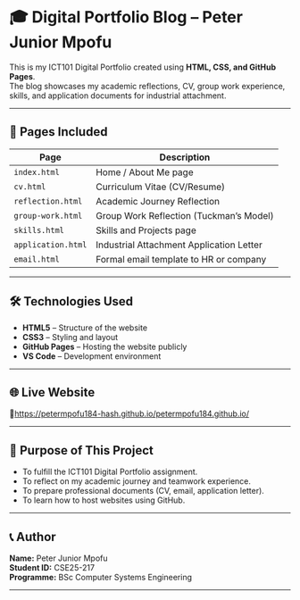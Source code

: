 # 🎓 Digital Portfolio Blog – Peter Junior Mpofu

This is my ICT101 Digital Portfolio created using **HTML, CSS, and GitHub Pages**.  
The blog showcases my academic reflections, CV, group work experience, skills, and application documents for industrial attachment.

---

## 📁 Pages Included

| Page | Description |
|------|-------------|
| `index.html` | Home / About Me page |
| `cv.html` | Curriculum Vitae (CV/Resume) |
| `reflection.html` | Academic Journey Reflection |
| `group-work.html` | Group Work Reflection (Tuckman’s Model) |
| `skills.html` | Skills and Projects page |
| `application.html` | Industrial Attachment Application Letter |
| `email.html` | Formal email template to HR or company |

---

## 🛠️ Technologies Used

- **HTML5** – Structure of the website  
- **CSS3** – Styling and layout  
- **GitHub Pages** – Hosting the website publicly  
- **VS Code** – Development environment  

---

## 🌐 Live Website

🔗https://petermpofu184-hash.github.io/petermpofu184.github.io/

---

## 📌 Purpose of This Project

- To fulfill the ICT101 Digital Portfolio assignment.  
- To reflect on my academic journey and teamwork experience.  
- To prepare professional documents (CV, email, application letter).  
- To learn how to host websites using GitHub.

---

## 📞 Author

**Name:** Peter Junior Mpofu  
**Student ID:** CSE25-217  
**Programme:** BSc Computer Systems Engineering

---


